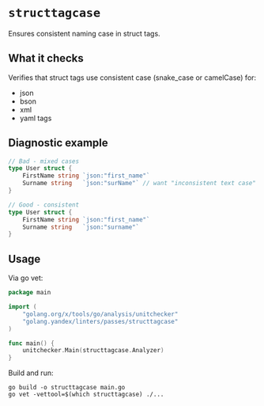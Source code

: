 # `structtagcase`

Ensures consistent naming case in struct tags.

## What it checks

Verifies that struct tags use consistent case (snake_case or camelCase) for:
- json
- bson
- xml
- yaml
tags

## Diagnostic example

```go
// Bad - mixed cases
type User struct {
    FirstName string `json:"first_name"`
    Surname string   `json:"surName"` // want "inconsistent text case"
}

// Good - consistent
type User struct {
    FirstName string `json:"first_name"`
    Surname string   `json:"surname"`
}
```

## Usage

Via go vet:

```go
package main

import (
    "golang.org/x/tools/go/analysis/unitchecker"
    "golang.yandex/linters/passes/structtagcase"
)

func main() {
    unitchecker.Main(structtagcase.Analyzer)
}
```

Build and run:

```
go build -o structtagcase main.go
go vet -vettool=$(which structtagcase) ./...
```
